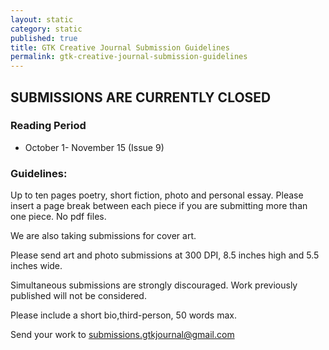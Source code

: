 ```yaml
---
layout: static
category: static
published: true
title: GTK Creative Journal Submission Guidelines
permalink: gtk-creative-journal-submission-guidelines
---
```





## SUBMISSIONS ARE CURRENTLY CLOSED

### Reading Period

* October 1- November 15 (Issue 9)

### Guidelines:

Up to ten pages poetry, short fiction, photo and personal essay. Please insert a page break between each piece if you are submitting more than one piece. No pdf files.

We are also taking submissions for cover art.

Please send art and photo submissions at 300 DPI, 8.5 inches high and 5.5 inches wide.

Simultaneous submissions are strongly discouraged. Work previously published will not be considered.

Please include a short bio,third-person, 50 words max.

Send your work to submissions.gtkjournal@gmail.com
